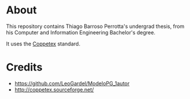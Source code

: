 About
=====

This repository contains Thiago Barroso Perrotta's undergrad thesis, from his Computer and Information Engineering Bachelor's degree.

It uses the [Coppetex](http://coppetex.sourceforge.net/) standard.

Credits
=======

* https://github.com/LeoGardel/ModeloPG_1autor
* http://coppetex.sourceforge.net/
